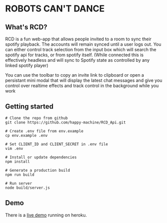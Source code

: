 # ROBOTS CAN'T DANCE

## What's RCD?

RCD is a fun web-app that allows people invited to a room to sync their spotify playback. The accounts will remain synced until a user logs out. You can either control track selection from the input box which will search the spotify api for tracks, or from spotify itself. (While connected this is effectively headless and will sync to Spotify state as controlled by any linked spotify player)

You can use the toolbar to copy an invite link to clipboard or open a persistant mini modal that will display the latest chat messages and give you control over realtime effects and track control in the background while you work


## Getting started

```shell
# Clone the repo from github
git clone https://github.com/happy-machine/RCD_Api.git

# Create .env file from env.example
cp env.example .env

# Set CLIENT_ID and CLIENT_SECRET in .env file
vim .env

# Install or update dependencies
npm install

# Generate a production build
npm run build

# Run server
node build/server.js
```

## Demo

There is a [live demo](https://robots-cant-dance.herokuapp.com/) running on heroku.
